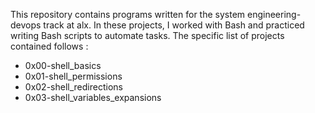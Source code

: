 This repository contains programs written for the system engineering-devops track at alx. In these projects, I worked with Bash and practiced writing Bash scripts to automate tasks. The specific list of projects contained follows :

- 0x00-shell_basics 
- 0x01-shell_permissions 
- 0x02-shell_redirections 
- 0x03-shell_variables_expansions

